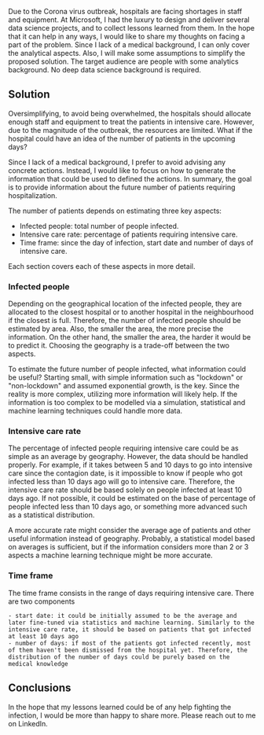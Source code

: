 Due to the Corona virus outbreak, hospitals are facing shortages in staff and equipment. At Microsoft, I had the luxury to design and deliver several data science projects, and to collect lessons learned from them. In the hope that it can help in any ways, I would like to share my thoughts on facing a part of the problem. Since I lack of a medical background, I can only cover the analytical aspects. Also, I will make some assumptions to simplify the proposed solution. The target audience are people with some analytics background. No deep data science background is required.


## Solution

Oversimplifying, to avoid being overwhelmed, the hospitals should allocate enough staff and equipment to treat the patients in intensive care. However, due to the magnitude of the outbreak, the resources are limited. What if the hospital could have an idea of the number of patients in the upcoming days?

Since I lack of a medical background, I prefer to avoid advising any concrete actions. Instead, I would like to focus on how to generate the information that could be used to defined the actions. In summary, the goal is to provide information about the future number of patients requiring hospitalization.

The number of patients depends on estimating three key aspects:

- Infected people: total number of people infected.
- Intensive care rate: percentage of patients requiring intensive care.
- Time frame: since the day of infection, start date and number of days of intensive care.

Each section covers each of these aspects in more detail.


### Infected people

Depending on the geographical location of the infected people, they are allocated to the closest hospital or to another hospital in the neighbourhood if the closest is full. Therefore, the number of infected people should be estimated by area. Also, the smaller the area, the more precise the information. On the other hand, the smaller the area, the harder it would be to predict it. Choosing the geography is a trade-off between the two aspects.

To estimate the future number of people infected, what information could be useful? Starting small, with simple information such as "lockdown" or "non-lockdown" and assumed exponential growth, is the key. Since the reality is more complex, utilizing more information will likely help. If the information is too complex to be modelled via a simulation, statistical and machine learning techniques could handle more data.


### Intensive care rate

The percentage of infected people requiring intensive care could be as simple as an average by geography. However, the data should be handled properly. For example, if it takes between 5 and 10 days to go into intensive care since the contagion date, is it impossible to know if people who got infected less than 10 days ago will go to intensive care. Therefore, the intensive care rate should be based solely on people infected at least 10 days ago. If not possible, it could be estimated on the base of percentage of people infected less than 10 days ago, or something more advanced such as a statistical distribution.

A more accurate rate might consider the average age of patients  and other useful information instead of geography. Probably, a statistical model based on averages is sufficient, but if the information considers more than 2 or 3 aspects a machine learning technique might be more accurate.


### Time frame

The time frame consists in the range of days requiring intensive care. There are two components

	- start date: it could be initially assumed to be the average and later fine-tuned via statistics and machine learning. Similarly to the intensive care rate, it should be based on patients that got infected at least 10 days ago
	- number of days: if most of the patients got infected recently, most of them haven't been dismissed from the hospital yet. Therefore, the distribution of the number of days could be purely based on the medical knowledge


## Conclusions

In the hope that my lessons learned could be of any help fighting the infection, I would be more than happy to share more. Please reach out to me on LinkedIn.
